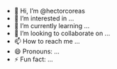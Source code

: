 - 👋 Hi, I’m @hectorcoreas
- 👀 I’m interested in ...
- 🌱 I’m currently learning ...
- 💞️ I’m looking to collaborate on ...
- 📫 How to reach me ...
- 😄 Pronouns: ...
- ⚡ Fun fact: ...

<!---
hectorcoreas/hectorcoreas is a ✨ special ✨ repository because its `README.md` (this file) appears on your GitHub profile.
You can click the Preview link to take a look at your changes.
--->
